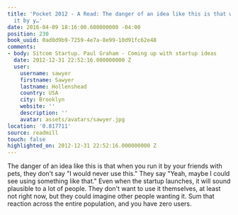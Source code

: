 ```yaml
---
title: 'Pocket 2012 - A Read: The danger of an idea like this is that when you run
  it by y…'
date: 2016-04-09 18:16:00.600000000 -04:00
position: 230
book_uuid: 0ad0d9b9-7259-4e7a-8e99-10d91fc62e48
comments:
- body: Sitcom Startup. Paul Graham - Coming up with startup ideas
  date: 2012-12-31 22:52:16.000000000 Z
  user:
    username: sawyer
    firstname: Sawyer
    lastname: Hollenshead
    country: USA
    city: Brooklyn
    website: ''
    description: ''
    avatar: assets/avatars/sawyer.jpg
location: '0.817711'
source: readmill
touch: false
highlighted_on: 2012-12-31 22:52:16.000000000 Z
---
```


The danger of an idea like this is that when you run it by your friends with pets, they don't say "I would never use this." They say "Yeah, maybe I could see using something like that." Even when the startup launches, it will sound plausible to a lot of people. They don't want to use it themselves, at least not right now, but they could imagine other people wanting it. Sum that reaction across the entire population, and you have zero users.